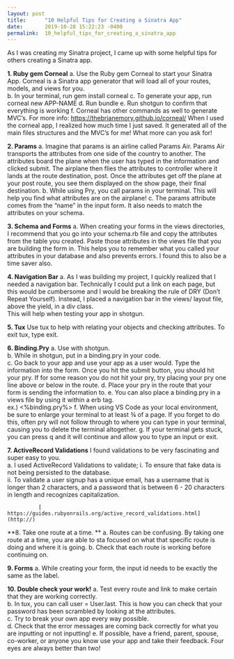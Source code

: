 ```yaml
---
layout: post
title:      "10 Helpful Tips for Creating a Sinatra App"
date:       2019-10-28 15:22:23 -0400
permalink:  10_helpful_tips_for_creating_a_sinatra_app
---
```



As I was creating my Sinatra project, I came up with some helpful tips for others creating a Sinatra app.  

**1. Ruby gem Corneal**
       a. Use the Ruby gem Corneal to start your Sinatra App.  Corneal is a Sinatra app generator that will load all of your routes, models, and views for you.  
       b. In your terminal, run gem install corneal
       c. To generate your app, run corneal new APP-NAME
       d. Run bundle
       e. Run shotgun to confirm  that  everything is working
       f. Corneal has other commands as well to generate MVC’s.  For more info: https://thebrianemory.github.io/corneal/
When I used the corneal app, I realized how much time I just saved.  It generated all of the main files structures     and the MVC’s for me!  What more can you ask for!   


**2. Params**
       a. Imagine that params is an airline called Params Air.  Params Air transports the attributes from one side of the country to another.  The attributes board the plane when the user has typed in the information and clicked submit.  The airplane then flies the attributes to controller where it lands at the route destination, post. Once the attributes get off the plane at your post route, you see them displayed on the show page, their final destination.
       b. While using Pry, you call params in your terminal.  This will help you find what attributes are on the airplane!
       c. The params attribute comes from the “name” in the input form.  It also needs to match the attributes on your schema.


**3. Schema and Forms**
       a. When creating your forms in the views directories, I recommend that you go into your schema.rb file and copy the attributes from the table you created.  Paste those attributes in the views file that you are building the form in.  This helps you to remember what you called your attributes in your database and also prevents errors.  I found this to also be a time saver also.


**4. Navigation Bar**
       a. As I was building my project, I quickly realized that I needed a navigation bar.  Technically I could put a link on each page, but this would be cumbersome and I would be breaking the rule of DRY (Don’t Repeat Yourself).  Instead, I placed a navigation bar in the views/ layout file, above the yield, in a div class.  
This will help when testing your app in shotgun.


**5. Tux**
Use tux to help with relating your objects and checking attributes.
To exit tux, type exit.  


**6. Binding.Pry**
       a. Use with shotgun.  
       b. While in shotgun, put in a binding.pry in your code.  
			 c. Go back to your app and use your app as a user would.  Type the information into the form.  Once you hit the submit button, you should hit your pry.  If for some reason you do not hit your pry, try placing your pry one line above or below in the route. 
        d. Place your pry in the route that your form is sending the information to.
        e. You can also place a binding.pry in a views file by using it within a erb tag.  
ex.) <%binding.pry%> 
        f. When using VS Code as your local environment, be sure to enlarge your terminal to at least ¾ of a page.  If you forget to do this, often pry will not follow through to where you can type in your terminal, causing you to delete the terminal altogether.
       g. If your terminal gets stuck, you can press q and it will continue and allow you to type an input or exit.


**7. ActiveRecord Validations**
    I found validations to be very fascinating and super easy to you.  
       a. I used ActiveRecord Validations to validate;
               i. To ensure that fake data is not being persisted to the database.  
               ii. To validate a user signup has a unique email, has a username that is longer than 2 characters, and a password that is between 6 - 20 characters in length and recognizes capitalization.
							 
              [ https://guides.rubyonrails.org/active_record_validations.html](http://)


**8. Take one route at a time.  **
       a. Routes can be confusing.  By taking one route at a time, you are able to sta focused on what that specific route is doing and where it is going.
			 b. Check that each route is working before continuing on.


**9. Forms**
       a. While creating your form, the input id needs to be exactly the same as the label.
                        

 **10. Double check your work!**
       a. Test every route and link to make certain that they are working correctly.  
       b. In tux, you can call user = User.last.  This is how you can check that your password has been scrambled by looking at the attributes.  
       c. Try to break your own app every way possible.  
       d. Check that the error messages are coming back correctly for what you are inputting or not inputting!
       e. If possible, have a friend, parent, spouse, co-worker, or anyone you know use your app and take their feedback.  Four eyes are always better than two!
 

